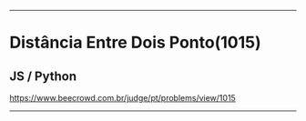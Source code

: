 ___
# Distância Entre Dois Ponto(1015)  
## JS / Python
<https://www.beecrowd.com.br/judge/pt/problems/view/1015>
___
